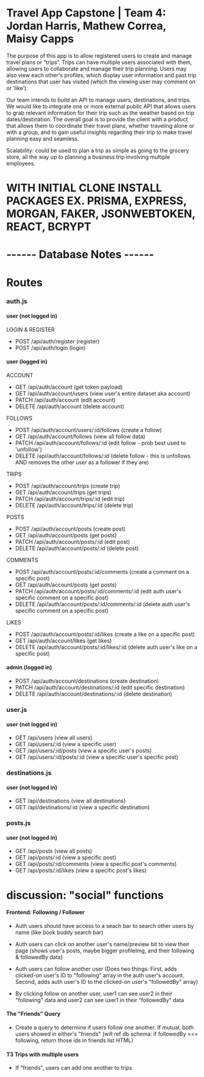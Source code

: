 # Travel App Capstone | Team 4: Jordan Harris, Mathew Correa, Maisy Capps

The purpose of this app is to allow registered users to create and manage travel plans or “trips”. Trips can have multiple users associated with them, allowing users to collaborate and manage their trip planning. Users may also view each other's profiles, which display user information and past trip destinations that user has visited (which the viewing user may comment on or ‘like’).

Our team intends to build an API to manage users, destinations, and trips. We would like to integrate one or more external public API that allows users to grab relevant information for their trip such as the weather based on trip dates/destination. The overall goal is to provide the client with a product that allows them to coordinate their travel plans, whether traveling alone or with a group, and to gain useful insights regarding their trip to make travel planning easy and seamless.

Scalability: could be used to plan a trip as simple as going to the grocery store, all the way up to planning a business trip involving multiple employees.

# WITH INITIAL CLONE INSTALL PACKAGES EX. PRISMA, EXPRESS, MORGAN, FAKER, JSONWEBTOKEN, REACT, BCRYPT

# ------ Database Notes ------

# Routes

### auth.js 
#### user (not logged in)

LOGIN & REGISTER
- POST /api/auth/register (register)
- POST /api/auth/login (login)

#### user (logged in)

ACCOUNT
- GET /api/auth/account (get token payload)
- GET /api/auth/account/users (view user's entire dataset aka account)
- PATCH /api/auth/account (edit account)
- DELETE /api/auth/account (delete account)

FOLLOWS
- POST /api/auth/account/users/:id/follows (create a follow)
- GET /api/auth/account/follows (view all follow data)
- PATCH /api/auth/account/follows/:id (edit follow - prob best used to 'unfollow')
- DELETE /api/auth/account/follows/:id (delete follow - this is unfollows AND removes the other user as a follower if they are)

TRIPS
- POST /api/auth/account/trips (create trip)
- GET /api/auth/account/trips (get trips)
- PATCH /api/auth/account/trips/:id (edit trip)
- DELETE /api/auth/account/trips/:id (delete trip)

POSTS
- POST /api/auth/account/posts (create post)
- GET /api/auth/account/posts (get posts)
- PATCH /api/auth/account/posts/:id (edit post)
- DELETE /api/auth/account/posts/:id (delete post)

COMMENTS
- POST /api/auth/account/posts/:id/comments (create a comment on a specific post)
- GET /api/auth/account/posts (get posts)
- PATCH /api/auth/account/posts/:id/comments/:id (edit auth user's specific comment on a specific post)
- DELETE /api/auth/account/posts/:id/comments/:id (delete auth user's specific comment on a specific post)

LIKES
- POST /api/auth/account/posts/:id/likes (create a like on a specific post)
- GET /api/auth/account/likes (get likes)
- DELETE /api/auth/account/posts/:id/likes/:id (delete auth user's like on a specific post)

#### admin (logged in)
- POST /api/auth/account/destinations (create destination)
- PATCH /api/auth/account/destinations/:id (edit specific destination)
- DELETE /api/auth/account/destinations/:id (delete destination)


### user.js 
#### user (not logged in)
- GET /api/users (view all users)
- GET /api/users/:id (view a specific user)
- GET /api/users/:id/posts (view a specific user's posts)
- GET /api/users/:id/posts/:id (view a specific user's specific post)


### destinations.js
#### user (not logged in)
- GET /api/destinations (view all destinations)
- GET /api/destinations/:id (view a specific destination)


### posts.js
#### user (not logged in)
- GET /api/posts (view all posts)
- GET /api/posts/:id (view a specific post)
- GET /api/posts/:id/comments (view a specific post's comments)
- GET /api/posts/:id/likes (view a specific post's likes)

# discussion: "social" functions

#### Frontend: Following / Follower

- Auth users should have access to a seach bar to search other users by name (like book buddy search bar)

- Auth users can click on another user's name/preview bit to view their page (shows user's posts, maybe bigger profileImg, and their following & followedBy data)

- Auth users can follow another user (Does two things: First, adds clicked-on user's ID to "following" array in the auth user's account. Second, adds auth user's ID to the clicked-on user's "followedBy" array)

- By clicking follow on another user, user1 can see user2 in their "following" data and user2 can see user1 in their "followedBy" data

#### The "Friends" Query

- Create a query to determine if users follow one another. If mutual, both users showed in either's "friends" 
(will ref db schema: if followedBy === following, return those ids in friends list HTML)

#### T3 Trips with multiple users 
- If "friends", users can add one another to trips